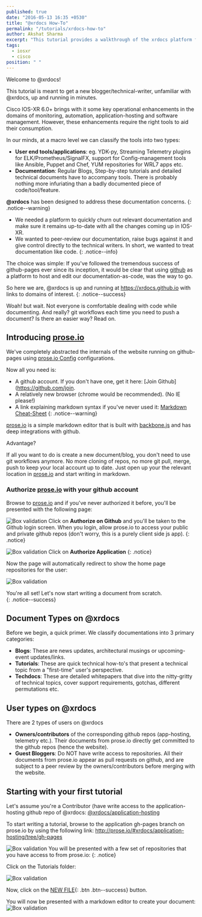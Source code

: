 ```yaml
---
published: true
date: "2016-05-13 16:35 +0530"
title: "@xrdocs How-To"
permalink: "/tutorials/xrdocs-how-to"
author: Akshat Sharma
excerpt: "This tutorial provides a walkthrough of the xrdocs platform for blogging, and creating tutorials and techdocs"
tags: 
  - iosxr
  - cisco
position: " "
---
```


Welcome to @xrdocs!

This tutorial is meant to get a new blogger/technical-writer, unfamiliar with @xrdocs, up and running in minutes.

Cisco IOS-XR 6.0+ brings with it some key operational enhancements in the domains of monitoring, automation, application-hosting and software management. However, these enhancements require the right tools to aid their consumption. 

In our minds, at a macro level we can classify the tools into two types:

* **User end tools/applications**:  eg. YDK-py, Streaming Telemetry plugins for ELK/Prometheus/SignalFX, support for Config-management tools like Ansible, Puppet and Chef, YUM repositories for WRL7 apps etc.
* **Documentation**: Regular Blogs, Step-by-step tutorials and detailed technical documents have to accompany tools. There is probably nothing more infuriating than a badly documented piece of code/tool/feature.
  
  
  
**@xrdocs** has been designed to address these documentation concerns. 
{: .notice--warning}


>
*   We needed a platform to quickly churn out relevant documentation and make sure it remains up-to-date with all the changes coming up in IOS-XR. 
*   We wanted to peer-review our documentation, raise bugs against it and give control directly to the technical writers. In short, we wanted to treat documentation like code.
{: .notice--info}




The choice was simple: If you've followed the tremendous success of github-pages ever since its inception, it would be clear that using [github](https://github.com) as a platform to host and edit our documentation-as-code, was the way to go.

So here we are, @xrdocs is up and running at <https://xrdocs.github.io> with links to domains of interest.
{: .notice--success}


Woah! but wait. Not everyone is comfortable dealing with code while documenting. And really? git workflows each time you need to push a document? Is there an easier way? 
Read on.


## Introducing [prose.io](http://prose.io)

We've completely abstracted the internals of the website running on github-pages using [prose.io Config](https://github.com/prose/prose/wiki/Prose-Configuration) configurations.


> 
Now all you need is:
>
*   A github account. If you don't have one, get it here: [Join Github](https://github.com/join.
*   A relatively new browser (chrome would be recommended). (No IE please!)
*   A link explaining markdown syntax if you've never used it: [Markdown Cheat-Sheet](https://github.com/adam-p/markdown-here/wiki/Markdown-Cheatsheet)
{: .notice--warning}

[prose.io](http://prose.io) is a simple markdown editor that is built with [backbone.js](http://backbonejs.org/) and has deep integrations with github.

>
Advantage?
>  
If all you want to do is create a new document/blog, you don't need to use git workflows anymore. No more cloning of repos, no more git pull, merge, push to keep your local account up to date. Just open up your the relevant location in [prose.io](http://prose.io) and start writing in markdown.




### Authorize [prose.io](http://prose.io) with your github account   


    
Browse to  [prose.io](http://prose.io) and if you've never authorized it before, you'll be presented with the following page:

![Box validation](https://xrdocs.github.io/xrdocs-images/assets/tutorial-images/proseio_authorize.png)
Click on **Authorize on Github** and you'll be taken to the Github login screen. When you login, allow prose.io to access your public and private github repos (don't worry, this is a purely client side js app).
{: .notice}


![Box validation](https://xrdocs.github.io/xrdocs-images/assets/tutorial-images/authorise_github.png)
Click on **Authorize Application**
{: .notice}


Now the page will automatically redirect to show the home page repositories for the user:

![Box validation](https://xrdocs.github.io/xrdocs-images/assets/tutorial-images/proseio_authorized_home.png)


You're all set! Let's now start writing a document from scratch.  
{: .notice--success}  






## Document Types on @xrdocs


>
Before we begin, a quick primer. We classify documentations into 3 primary categories:
>
*   **Blogs**:  These are news updates, architectural musings or upcoming-event updates/links.
*   **Tutorials**: These are quick technical how-to's that present a technical topic from a "first-time" user's perspective.
*   **Techdocs**: These are detailed whitepapers that dive into the nitty-gritty of technical topics, cover support requirements, gotchas, different permutations etc.  




## User types on @xrdocs

>
There are 2 types of users on @xrdocs
>
*   **Owners/contributors** of the corresponding github repos (app-hosting, telemetry etc.). Their documents from prose.io directly get committed to the github repos (hence the website).
*   **Guest Bloggers**: Do NOT have write access to repositories. All their documents from prose.io appear as pull requests on github, and are subject to a peer review by the owners/contributors before merging with the website.  



## Starting with your first tutorial

Let's assume you're a Contributor (have write access to the application-hosting github repo of @xrdocs:  [@xrdocs/application-hosting](https://github.com/xrdocs/application-hosting)    

To start writing a tutorial, browse to the application gh-pages branch on prose.io by using the following link:
<http://prose.io/#xrdocs/application-hosting/tree/gh-pages>    



![Box validation](https://xrdocs.github.io/xrdocs-images/assets/tutorial-images/proseio_apphosting_ghpages.png)
You will be presented with a few set of repositories that you have access to from prose.io:
{: .notice}   

Click on the Tutorials folder:

![Box validation](https://xrdocs.github.io/xrdocs-images/assets/tutorial-images/proseio_tutorials.png)

Now, click on the [NEW FILE](#){: .btn .btn--success} button.



You will now be presented with a markdown editor to create your document:
![Box validation](https://xrdocs.github.io/xrdocs-images/assets/tutorial-images/proseio_tutorials.png)







































